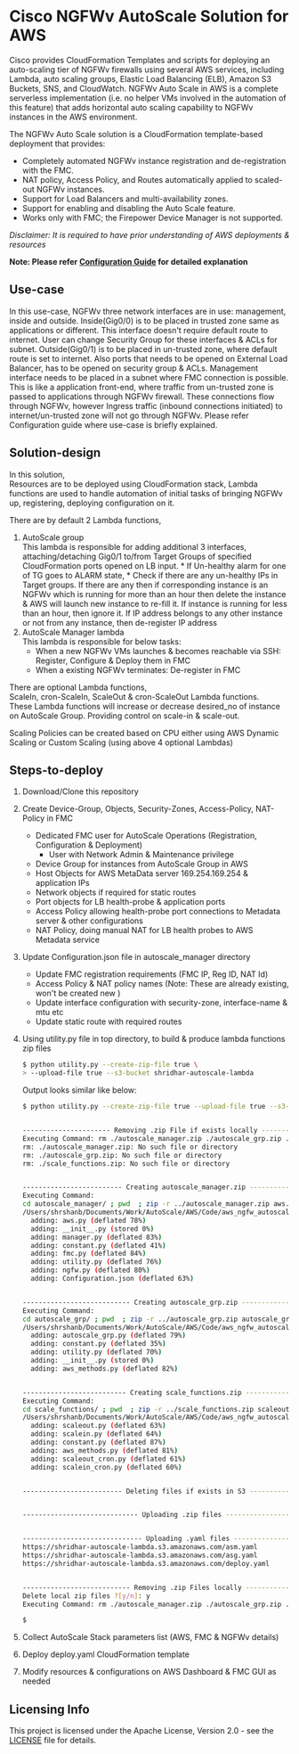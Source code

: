 # Cisco NGFWv AutoScale Solution for AWS

Cisco provides CloudFormation Templates and scripts for deploying an auto-scaling tier of NGFWv firewalls
using several AWS services, including Lambda, auto scaling groups, Elastic Load Balancing (ELB), Amazon
S3 Buckets, SNS, and CloudWatch.
NGFWv Auto Scale in AWS is a complete serverless implementation (i.e. no helper VMs involved in the
automation of this feature) that adds horizontal auto scaling capability to NGFWv instances in the AWS
environment.<br>

The NGFWv Auto Scale solution is a CloudFormation template-based deployment that provides:

* Completely automated NGFWv instance registration and de-registration with the FMC.
* NAT policy, Access Policy, and Routes automatically applied to scaled-out NGFWv instances.
* Support for Load Balancers and multi-availability zones.
* Support for enabling and disabling the Auto Scale feature.
* Works only with FMC; the Firepower Device Manager is not supported.

*Disclaimer: It is required to have prior understanding of AWS deployments & resources*

**Note: Please refer [Configuration Guide](./deploy-ftdv-auto-scale-for-aws.pdf) for detailed explanation**

## Use-case

In this use-case, NGFWv three network interfaces are in use: management, inside and outside.
Inside(Gig0/0) is to be placed in trusted zone same as applications or different. This interface
doesn't require default route to internet. User can change Security Group for these interfaces & ACLs for subnet.
Outside(Gig0/1) is to be placed in un-trusted zone, where default route is set to
internet. Also ports that needs to be opened on External Load Balancer, has to be opened on
security group & ACLs. Management interface needs to be placed in a subnet where FMC connection is possible.
This is like a application front-end, where traffic from un-trusted zone is passed to applications through NGFWv firewall.
These connections flow through NGFWv, however Ingress traffic (inbound connections initiated) to internet/un-trusted zone will not go through NGFWv.
Please refer Configuration guide where use-case is briefly explained.

## Solution-design
In this solution, <br>
Resources are to be deployed using CloudFormation stack, Lambda functions are used to
handle automation of initial tasks of bringing NGFWv up, registering, deploying configuration on it.

There are by default 2 Lambda functions,
1. AutoScale group <br>
    This lambda is responsible for adding additional 3 interfaces, attaching/detaching Gig0/1 to/from Target Groups of specified
    CloudFormation ports opened on LB input.
        * If Un-healthy alarm for one of TG goes to ALARM state,
        * Check if there are any un-healthy IPs in Target groups. If there are any then if corresponding instance is an NGFWv which is running for more than an hour
          then delete the instance & AWS will launch new instance to re-fill it.
          If instance is running for less than an hour, then ignore it.
          If IP address belongs to any other instance or not from any instance, then de-register IP address
2. AutoScale Manager lambda <br>
    This lambda is responsible for below tasks:<br>
    *   When a new NGFWv VMs launches & becomes reachable via SSH: Register, Configure & Deploy them in FMC
    *   When a existing NGFWv terminates: De-register in FMC

There are optional Lambda functions, <br>
ScaleIn, cron-ScaleIn, ScaleOut & cron-ScaleOut Lambda functions. <br>
    These Lambda functions will increase or decrease desired_no of instance on AutoScale Group. Providing control on scale-in & scale-out.

Scaling Policies can be created based on CPU either using AWS Dynamic Scaling or Custom Scaling (using above 4 optional Lambdas)

## Steps-to-deploy

1. Download/Clone this repository

1. Create Device-Group, Objects, Security-Zones, Access-Policy, NAT-Policy in FMC
    * Dedicated FMC user for AutoScale Operations (Registration, Configuration & Deployment)
        * User with Network Admin & Maintenance privilege
    * Device Group for instances from AutoScale Group in AWS
    * Host Objects for AWS MetaData server 169.254.169.254 & application IPs
    * Network objects if required for static routes
    * Port objects for LB health-probe & application ports
    * Access Policy allowing health-probe port connections to Metadata server & other configurations
    * NAT Policy, doing manual NAT for LB health probes to AWS Metadata service
1. Update Configuration.json file in autoscale_manager directory
    * Update FMC registration requirements (FMC IP, Reg ID, NAT Id)
    * Access Policy & NAT policy names (Note: These are already existing, won't be created new )
    * Update interface configuration with security-zone, interface-name & mtu etc
    * Update static route with required routes
1. Using utility.py file in top directory, to build & produce lambda functions zip files

    ```bash
    $ python utility.py --create-zip-file true \
    > --upload-file true --s3-bucket shridhar-autoscale-lambda
    ```

    Output looks similar like below:

    ```bash
    $ python utility.py --create-zip-file true --upload-file true --s3-bucket shridhar-autoscale-lambda


    ---------------------- Removing .zip File if exists locally ----------------------
    Executing Command: rm ./autoscale_manager.zip ./autoscale_grp.zip ./scale_functions.zip
    rm: ./autoscale_manager.zip: No such file or directory
    rm: ./autoscale_grp.zip: No such file or directory
    rm: ./scale_functions.zip: No such file or directory


    ------------------------- Creating autoscale_manager.zip -------------------------
    Executing Command:
    cd autoscale_manager/ ; pwd  ; zip -r ../autoscale_manager.zip aws.py __init__.py manager.py constant.py fmc.py utility.py ngfw.py Configuration.json
    /Users/shrshanb/Documents/Work/AutoScale/AWS/Code/aws_ngfw_autoscale-1.8/autoscale_manager
      adding: aws.py (deflated 78%)
      adding: __init__.py (stored 0%)
      adding: manager.py (deflated 83%)
      adding: constant.py (deflated 41%)
      adding: fmc.py (deflated 84%)
      adding: utility.py (deflated 76%)
      adding: ngfw.py (deflated 80%)
      adding: Configuration.json (deflated 63%)


    --------------------------- Creating autoscale_grp.zip ---------------------------
    Executing Command:
    cd autoscale_grp/ ; pwd  ; zip -r ../autoscale_grp.zip autoscale_grp.py constant.py utility.py __init__.py aws_methods.py
    /Users/shrshanb/Documents/Work/AutoScale/AWS/Code/aws_ngfw_autoscale-1.8/autoscale_grp
      adding: autoscale_grp.py (deflated 79%)
      adding: constant.py (deflated 35%)
      adding: utility.py (deflated 70%)
      adding: __init__.py (stored 0%)
      adding: aws_methods.py (deflated 82%)


    -------------------------- Creating scale_functions.zip --------------------------
    Executing Command:
    cd scale_functions/ ; pwd  ; zip -r ../scale_functions.zip scaleout.py scalein.py constant.py aws_methods.py scaleout_cron.py scalein_cron.py
    /Users/shrshanb/Documents/Work/AutoScale/AWS/Code/aws_ngfw_autoscale-1.8/scale_functions
      adding: scaleout.py (deflated 63%)
      adding: scalein.py (deflated 64%)
      adding: constant.py (deflated 87%)
      adding: aws_methods.py (deflated 81%)
      adding: scaleout_cron.py (deflated 61%)
      adding: scalein_cron.py (deflated 60%)


    ------------------------- Deleting files if exists in S3 -------------------------


    ----------------------------- Uploading .zip files -------------------------------


    ------------------------------ Uploading .yaml files -----------------------------
    https://shridhar-autoscale-lambda.s3.amazonaws.com/asm.yaml
    https://shridhar-autoscale-lambda.s3.amazonaws.com/asg.yaml
    https://shridhar-autoscale-lambda.s3.amazonaws.com/deploy.yaml


    --------------------------- Removing .zip Files locally -------------------------
    Delete local zip files ?[y/n]: y
    Executing Command: rm ./autoscale_manager.zip ./autoscale_grp.zip ./scale_functions.zip

    $

    ```

1. Collect AutoScale Stack parameters list (AWS, FMC & NGFWv details)
1. Deploy deploy.yaml CloudFormation template
1. Modify resources & configurations on AWS Dashboard & FMC GUI as needed

## Licensing Info

This project is licensed under the Apache License, Version 2.0 - see the [LICENSE](../../../LICENSE) file for details.
